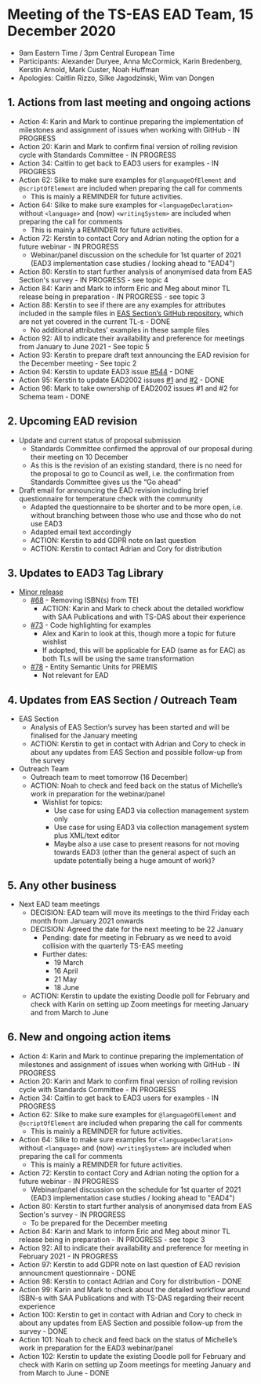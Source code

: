 # Meeting of the TS-EAS EAD Team, 15 December 2020
- 9am Eastern Time / 3pm Central European Time
- Participants: Alexander Duryee, Anna McCormick, Karin Bredenberg, Kerstin Arnold, Mark Custer, Noah Huffman
- Apologies: Caitlin Rizzo, Silke Jagodzinski, Wim van Dongen

## 1. Actions from last meeting and ongoing actions
- Action 4: Karin and Mark to continue preparing the implementation of milestones and assignment of issues when working with GitHub - IN PROGRESS
- Action 20: Karin and Mark to confirm final version of rolling revision cycle with Standards Committee - IN PROGRESS
- Action 34: Caitlin to get back to EAD3 users for examples - IN PROGRESS
- Action 62: Silke to make sure examples for `@languageOfElement` and `@scriptOfElement` are included when preparing the call for comments
  - This is mainly a REMINDER for future activities.
- Action 64: Silke to make sure examples for `<languageDeclaration>` without `<language>` and (now) `<writingSystem>` are included when preparing the call for comments
  - This is mainly a REMINDER for future activities.
- Action 72: Kerstin to contact Cory and Adrian noting the option for a future webinar - IN PROGRESS
  - Webinar/panel discussion on the schedule for 1st quarter of 2021 (EAD3 implementation case studies / looking ahead to "EAD4")
- Action 80: Kerstin to start further analysis of anonymised data from EAS Section's survey - IN PROGRESS - see topic 4
- Action 84: Karin and Mark to inform Eric and Meg about minor TL release being in preparation - IN PROGRESS - see topic 3
- Action 88: Kerstin to see if there are any examples for attributes included in the sample files in [EAS Section’s GitHub repository](https://github.com/saa-ead-roundtable/ead3-toolkit), which are not yet covered in the current TL-s - DONE
  - No additional attributes' examples in these sample files
- Action 92: All to indicate their availability and preference for meetings from January to June 2021 - See topic 5
- Action 93: Kerstin to prepare draft text announcing the EAD revision for the December meeting - See topic 2
- Action 94: Kerstin to update EAD3 issue [#544](https://github.com/SAA-SDT/EAD3/issues/544) - DONE
- Action 95: Kerstin to update EAD2002 issues [#1](https://github.com/SAA-SDT/EAD2002/issues/1) and [#2](https://github.com/SAA-SDT/EAD2002/issues/2) - DONE
- Action 96: Mark to take ownership of EAD2002 issues #1 and #2 for Schema team - DONE

## 2. Upcoming EAD revision
- Update and current status of proposal submission
  - Standards Committee confirmed the approval of our proposal during their meeting on 10 December
  - As this is the revision of an existing standard, there is no need for the proposal to go to Council as well, i.e. the confirmation from Standards Committee gives us the “Go ahead”
- Draft email for announcing the EAD revision including brief questionnaire for temperature check with the community
  - Adapted the questionnaire to be shorter and to be more open, i.e. without branching between those who use and those who do not use EAD3
  - Adapted email text accordingly
  - ACTION: Kerstin to add GDPR note on last question
  - ACTION: Kerstin to contact Adrian and Cory for distribution

## 3. Updates to EAD3 Tag Library
- [Minor release](https://github.com/SAA-SDT/EAS-TagLibraries/pull/72)
  - [#68](https://github.com/SAA-SDT/EAS-TagLibraries/issues/68) - Removing ISBN(s) from TEI
    - ACTION: Karin and Mark to check about the detailed workflow with SAA Publications and with TS-DAS about their experience
  - [#73](https://github.com/SAA-SDT/EAS-TagLibraries/issues/73) - Code highlighting for examples
    - Alex and Karin to look at this, though more a topic for future wishlist
    - If adopted, this will be applicable for EAD (same as for EAC) as both TLs will be using the same transformation
  - [#78](https://github.com/SAA-SDT/EAS-TagLibraries/issues/78) - Entity Semantic Units for PREMIS
    - Not relevant for EAD

## 4. Updates from EAS Section / Outreach Team
- EAS Section
  - Analysis of EAS Section’s survey has been started and will be finalised for the January meeting
  - ACTION: Kerstin to get in contact with Adrian and Cory to check in about any updates from EAS Section and possible follow-up from the survey
- Outreach Team
  - Outreach team to meet tomorrow (16 December)
  - ACTION: Noah to check and feed back on the status of Michelle’s work in preparation for the webinar/panel
    - Wishlist for topics: 
      - Use case for using EAD3 via collection management system only
      - Use case for using EAD3 via collection management system plus XML/text editor
      - Maybe also a use case to present reasons for not moving towards EAD3 (other than the general aspect of such an update potentially being a huge amount of work)?

## 5. Any other business
- Next EAD team meetings
  - DECISION: EAD team will move its meetings to the third Friday each month from January 2021 onwards
  - DECISION: Agreed the date for the next meeting to be 22 January
    - Pending: date for meeting in February as we need to avoid collision with the quarterly TS-EAS meeting
    - Further dates:
      - 19 March
      - 16 April
      - 21 May
      - 18 June
  - ACTION: Kerstin to update the existing Doodle poll for February and check with Karin on setting up Zoom meetings for meeting January and from March to June 

## 6. New and ongoing action items
- Action 4: Karin and Mark to continue preparing the implementation of milestones and assignment of issues when working with GitHub - IN PROGRESS
- Action 20: Karin and Mark to confirm final version of rolling revision cycle with Standards Committee - IN PROGRESS
- Action 34: Caitlin to get back to EAD3 users for examples - IN PROGRESS
- Action 62: Silke to make sure examples for `@languageOfElement` and `@scriptOfElement` are included when preparing the call for comments
  - This is mainly a REMINDER for future activities.
- Action 64: Silke to make sure examples for `<languageDeclaration>` without `<language>` and (now) `<writingSystem>` are included when preparing the call for comments
  - This is mainly a REMINDER for future activities.
- Action 72: Kerstin to contact Cory and Adrian noting the option for a future webinar - IN PROGRESS
  - Webinar/panel discussion on the schedule for 1st quarter of 2021 (EAD3 implementation case studies / looking ahead to "EAD4")
- Action 80: Kerstin to start further analysis of anonymised data from EAS Section's survey - IN PROGRESS
  - To be prepared for the December meeting
- Action 84: Karin and Mark to inform Eric and Meg about minor TL release being in preparation - IN PROGRESS - see topic 3
- Action 92: All to indicate their availability and preference for meeting in February 2021 - IN PROGRESS
- Action 97: Kerstin to add GDPR note on last question of EAD revision announcment questionnaire - DONE
- Action 98: Kerstin to contact Adrian and Cory for distribution - DONE
- Action 99: Karin and Mark to check about the detailed workflow around ISBN-s with SAA Publications and with TS-DAS regarding their recent experience
- Action 100: Kerstin to get in contact with Adrian and Cory to check in about any updates from EAS Section and possible follow-up from the survey - DONE
- Action 101: Noah to check and feed back on the status of Michelle’s work in preparation for the EAD3 webinar/panel
- Action 102: Kerstin to update the existing Doodle poll for February and check with Karin on setting up Zoom meetings for meeting January and from March to June - DONE
